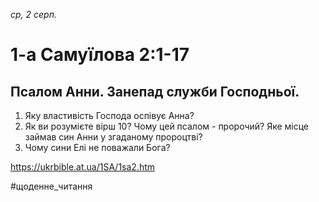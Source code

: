 
_ср, 2 серп._

# 1-а Самуїлова 2:1-17

## Псалом Анни. Занепад служби Господньої.
1. Яку властивість Господа оспівує Анна?
2. Як ви розумієте вірш 10? Чому цей псалом - пророчий? Яке місце займав син Анни у згаданому пророцтві?
3. Чому сини Елі не поважали Бога?

https://ukrbible.at.ua/1SA/1sa2.htm 

#щоденне_читання
